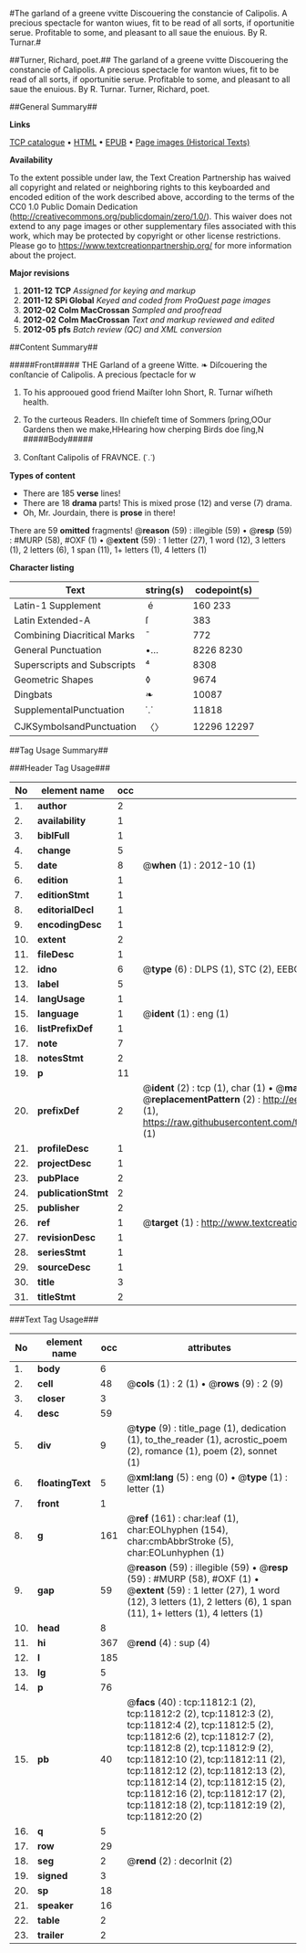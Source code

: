 #The garland of a greene vvitte Discouering the constancie of Calipolis. A precious spectacle for wanton wiues, fit to be read of all sorts, if oportunitie serue. Profitable to some, and pleasant to all saue the enuious. By R. Turnar.#

##Turner, Richard, poet.##
The garland of a greene vvitte Discouering the constancie of Calipolis. A precious spectacle for wanton wiues, fit to be read of all sorts, if oportunitie serue. Profitable to some, and pleasant to all saue the enuious. By R. Turnar.
Turner, Richard, poet.

##General Summary##

**Links**

[TCP catalogue](http://www.ota.ox.ac.uk/tcp/)  • 
[HTML](http://tei.it.ox.ac.uk/tcp/Texts-HTML/free/A14/A14040.html)  • 
[EPUB](http://tei.it.ox.ac.uk/tcp/Texts-EPUB/free/A14/A14040.epub) • 
[Page images (Historical Texts)](https://historicaltexts.jisc.ac.uk/eebo-99846820e)

**Availability**

To the extent possible under law, the Text Creation Partnership has waived all copyright and related or neighboring rights to this keyboarded and encoded edition of the work described above, according to the terms of the CC0 1.0 Public Domain Dedication (http://creativecommons.org/publicdomain/zero/1.0/). This waiver does not extend to any page images or other supplementary files associated with this work, which may be protected by copyright or other license restrictions. Please go to https://www.textcreationpartnership.org/ for more information about the project.

**Major revisions**

1. __2011-12__ __TCP__ *Assigned for keying and markup*
1. __2011-12__ __SPi Global__ *Keyed and coded from ProQuest page images*
1. __2012-02__ __Colm MacCrossan__ *Sampled and proofread*
1. __2012-02__ __Colm MacCrossan__ *Text and markup reviewed and edited*
1. __2012-05__ __pfs__ *Batch review (QC) and XML conversion*

##Content Summary##

#####Front#####
THE Garland of a greene Witte. ❧ Diſcouering the conſtancie of Calipolis. A precious ſpectacle for w
1. To his approoued good friend Maiſter Iohn Short, R. Turnar wiſheth health.

1. To the curteous Readers.
IIn chiefeſt time of Sommers ſpring,OOur Gardens then we make,HHearing how cherping Birds doe ſing,N
#####Body#####

1. Conſtant Calipolis of FRAVNCE. (⸪)

**Types of content**

  * There are 185 **verse** lines!
  * There are 18 **drama** parts! This is mixed prose (12) and verse (7) drama.
  * Oh, Mr. Jourdain, there is **prose** in there!

There are 59 **omitted** fragments! 
 @__reason__ (59) : illegible (59)  •  @__resp__ (59) : #MURP (58), #OXF (1)  •  @__extent__ (59) : 1 letter (27), 1 word (12), 3 letters (1), 2 letters (6), 1 span (11), 1+ letters (1), 4 letters (1)

**Character listing**


|Text|string(s)|codepoint(s)|
|---|---|---|
|Latin-1 Supplement| é|160 233|
|Latin Extended-A|ſ|383|
|Combining             Diacritical Marks|̄|772|
|General Punctuation|•…|8226 8230|
|Superscripts             and Subscripts|⁴|8308|
|Geometric Shapes|◊|9674|
|Dingbats|❧|10087|
|SupplementalPunctuation|⸪|11818|
|CJKSymbolsandPunctuation|〈〉|12296 12297|

##Tag Usage Summary##

###Header Tag Usage###

|No|element name|occ|attributes|
|---|---|---|---|
|1.|__author__|2||
|2.|__availability__|1||
|3.|__biblFull__|1||
|4.|__change__|5||
|5.|__date__|8| @__when__ (1) : 2012-10 (1)|
|6.|__edition__|1||
|7.|__editionStmt__|1||
|8.|__editorialDecl__|1||
|9.|__encodingDesc__|1||
|10.|__extent__|2||
|11.|__fileDesc__|1||
|12.|__idno__|6| @__type__ (6) : DLPS (1), STC (2), EEBO-CITATION (1), PROQUEST (1), VID (1)|
|13.|__label__|5||
|14.|__langUsage__|1||
|15.|__language__|1| @__ident__ (1) : eng (1)|
|16.|__listPrefixDef__|1||
|17.|__note__|7||
|18.|__notesStmt__|2||
|19.|__p__|11||
|20.|__prefixDef__|2| @__ident__ (2) : tcp (1), char (1)  •  @__matchPattern__ (2) : ([0-9\-]+):([0-9IVX]+) (1), (.+) (1)  •  @__replacementPattern__ (2) : http://eebo.chadwyck.com/downloadtiff?vid=$1&page=$2 (1), https://raw.githubusercontent.com/textcreationpartnership/Texts/master/tcpchars.xml#$1 (1)|
|21.|__profileDesc__|1||
|22.|__projectDesc__|1||
|23.|__pubPlace__|2||
|24.|__publicationStmt__|2||
|25.|__publisher__|2||
|26.|__ref__|1| @__target__ (1) : http://www.textcreationpartnership.org/docs/. (1)|
|27.|__revisionDesc__|1||
|28.|__seriesStmt__|1||
|29.|__sourceDesc__|1||
|30.|__title__|3||
|31.|__titleStmt__|2||


###Text Tag Usage###

|No|element name|occ|attributes|
|---|---|---|---|
|1.|__body__|6||
|2.|__cell__|48| @__cols__ (1) : 2 (1)  •  @__rows__ (9) : 2 (9)|
|3.|__closer__|3||
|4.|__desc__|59||
|5.|__div__|9| @__type__ (9) : title_page (1), dedication (1), to_the_reader (1), acrostic_poem (2), romance (1), poem (2), sonnet (1)|
|6.|__floatingText__|5| @__xml:lang__ (5) : eng (0)  •  @__type__ (1) : letter (1)|
|7.|__front__|1||
|8.|__g__|161| @__ref__ (161) : char:leaf (1), char:EOLhyphen (154), char:cmbAbbrStroke (5), char:EOLunhyphen (1)|
|9.|__gap__|59| @__reason__ (59) : illegible (59)  •  @__resp__ (59) : #MURP (58), #OXF (1)  •  @__extent__ (59) : 1 letter (27), 1 word (12), 3 letters (1), 2 letters (6), 1 span (11), 1+ letters (1), 4 letters (1)|
|10.|__head__|8||
|11.|__hi__|367| @__rend__ (4) : sup (4)|
|12.|__l__|185||
|13.|__lg__|5||
|14.|__p__|76||
|15.|__pb__|40| @__facs__ (40) : tcp:11812:1 (2), tcp:11812:2 (2), tcp:11812:3 (2), tcp:11812:4 (2), tcp:11812:5 (2), tcp:11812:6 (2), tcp:11812:7 (2), tcp:11812:8 (2), tcp:11812:9 (2), tcp:11812:10 (2), tcp:11812:11 (2), tcp:11812:12 (2), tcp:11812:13 (2), tcp:11812:14 (2), tcp:11812:15 (2), tcp:11812:16 (2), tcp:11812:17 (2), tcp:11812:18 (2), tcp:11812:19 (2), tcp:11812:20 (2)|
|16.|__q__|5||
|17.|__row__|29||
|18.|__seg__|2| @__rend__ (2) : decorInit (2)|
|19.|__signed__|3||
|20.|__sp__|18||
|21.|__speaker__|16||
|22.|__table__|2||
|23.|__trailer__|2||
